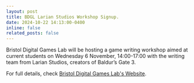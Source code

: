 ```yaml
---
layout: post
title: BDGL Larian Studios Workshop Signup.
date: 2024-10-22 14:13:00-0400
inline: false
related_posts: false
---
```


Bristol Digital Games Lab will be hosting a game writing workshop aimed at current students on Wednesday 6 November, 14:00-17:00 with the writing team from Larian Studios, creators of Baldur’s Gate 3.

For full details, check [Bristol Digital Games Lab's Website](https://bristoldigitalgamelab.blogs.bristol.ac.uk/events/).
